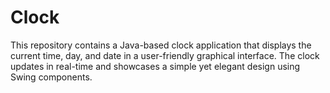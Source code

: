 # Clock
This repository contains a Java-based clock application that displays the current time, day, and date in a user-friendly graphical interface. The clock updates in real-time and showcases a simple yet elegant design using Swing components.
